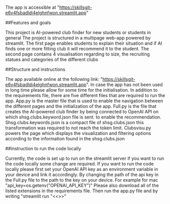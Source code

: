 The app is accessible at "https://skillsgit-e6v4fsbadldi4elghnfwon.streamlit.app" 

##Features and goals

This project is AI-powered club finder for new students or students in general
The project is structured in a multipage web-app powered by streamlit.
The first page enables students to explain their situation and if AI finds one or more fitting club it will recommend it to the student.
The second page contains 4 visualisation regarding to size, the recruiting statues and categories of the different clubs

##Structure and instructions

The app available online at the following link: "https://skillsgit-e6v4fsbadldi4elghnfwon.streamlit.app".
In case the app has not been used in long time please allow for some time for the initialisation.
In addition to the requirements file, there are five different files that are required to run the app.
App.py is the master file that is used to enable the navigation between the different pages and the initialization of the app.
Full.py is the file that creates the AI-powered club finder by being connected to OpenAI API on which shsg.clubs.keyword.json file is sent.
to enable the recommendation. Shsg.clubs.keywords.json is a compact file of shsg.clubs.json this transformation was required to not reach the token limit.
Clubsvisu.py powers the page which displays the visualization and filtering options according to the information found in the shsg.clubs.json

##instruction to run the code locally

Currently, the code is set up to run on the streamlit server if you want to run the code locally some change are required. 
If you want to run the code locally please first set your OpenAI API key as an environment variable in your device and link it accordingly.
By changing the path of the api key in the Full.py file to the path to the key on your device. For example for mac "api_key=os.getenv("OPENAI_API_KEY")"
Please also download all of the listed extensions in the requirements file.
Then run the app.py file and by writing "streamlit run "<<<path to the app.py file>>>"


